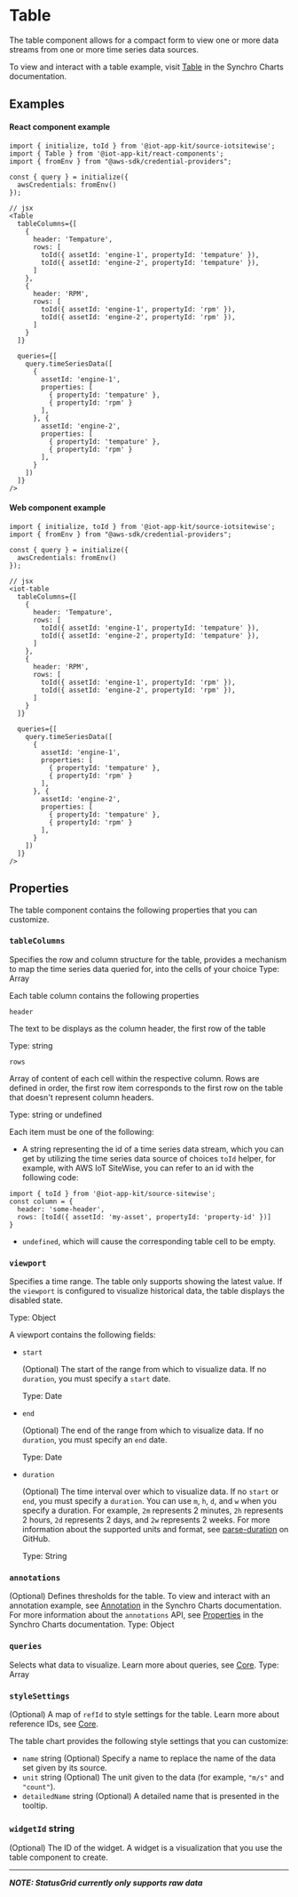 # Table
The table component allows for a compact form to view one or more data streams from one or more time series data sources.

To view and interact with a table example, visit [Table](https://synchrocharts.com/#/Components/Table) in the Synchro Charts documentation. 

## Examples

#### React component example

```
import { initialize, toId } from '@iot-app-kit/source-iotsitewise';
import { Table } from '@iot-app-kit/react-components';
import { fromEnv } from "@aws-sdk/credential-providers";

const { query } = initialize({
  awsCredentials: fromEnv()
});

// jsx
<Table
  tableColumns={[
    {
      header: 'Tempature',
      rows: [
        toId({ assetId: 'engine-1', propertyId: 'tempature' }),
        toId({ assetId: 'engine-2', propertyId: 'tempature' }),
      ]
    },
    {
      header: 'RPM',
      rows: [
        toId({ assetId: 'engine-1', propertyId: 'rpm' }),
        toId({ assetId: 'engine-2', propertyId: 'rpm' }),
      ]
    }
  ]}
  
  queries={[
    query.timeSeriesData([
      { 
        assetId: 'engine-1', 
        properties: [
          { propertyId: 'tempature' },
          { propertyId: 'rpm' }
        ],
      }, { 
        assetId: 'engine-2', 
        properties: [
          { propertyId: 'tempature' },
          { propertyId: 'rpm' }
        ],
      }
    ])
  ]}
/>
```

#### Web component example

```
import { initialize, toId } from '@iot-app-kit/source-iotsitewise';
import { fromEnv } from "@aws-sdk/credential-providers";

const { query } = initialize({
  awsCredentials: fromEnv()
});

// jsx
<iot-table
  tableColumns={[
    {
      header: 'Tempature',
      rows: [
        toId({ assetId: 'engine-1', propertyId: 'tempature' }),
        toId({ assetId: 'engine-2', propertyId: 'tempature' }),
      ]
    },
    {
      header: 'RPM',
      rows: [
        toId({ assetId: 'engine-1', propertyId: 'rpm' }),
        toId({ assetId: 'engine-2', propertyId: 'rpm' }),
      ]
    }
  ]}
  
  queries={[
    query.timeSeriesData([
      { 
        assetId: 'engine-1', 
        properties: [
          { propertyId: 'tempature' },
          { propertyId: 'rpm' }
        ],
      }, { 
        assetId: 'engine-2', 
        properties: [
          { propertyId: 'tempature' },
          { propertyId: 'rpm' }
        ],
      }
    ])
  ]}
/>
```

## Properties

The table component contains the following properties that you can customize. 

### `tableColumns`

Specifies the row and column structure for the table, provides a mechanism to map the time series data queried for, into the cells of your choice
Type: Array

Each table column contains the following properties

`header`

The text to be displays as the column header, the first row of the table

Type: string

`rows`

Array of content of each cell within the respective column. Rows are defined in order, the first row item corresponds to the first row on the table that doesn't represent column headers.


Type: string or undefined

Each item must be one of the following:

* A string representing the id of a time series data stream, which you can get by utilizing the time series data source of choices `toId` helper, for example, with AWS IoT SiteWise, you can refer to an id with the following code:
```
import { toId } from '@iot-app-kit/source-sitewise';
const column = {
  header: 'some-header',
  rows: [toId({ assetId: 'my-asset', propertyId: 'property-id' })]
}
```

* `undefined`, which will cause the corresponding table cell to be empty.

### `viewport` 

Specifies a time range. The table only supports showing the latest value. If the `viewport` is configured to visualize historical data, the table displays the disabled state. 

Type: Object 

A viewport contains the following fields:

- `start`

  (Optional) The start of the range from which to visualize data. If no `duration`, you must specify a `start` date.

  Type: Date

- `end`

  (Optional) The end of the range from which to visualize data. If no `duration`, you must specify an `end` date.

  Type: Date

- `duration`

  (Optional) The time interval over which to visualize data. If no `start` or `end`, you must specify a `duration`. You can use `m`, `h`, `d`, and `w` when you specify a duration. For example, `2m` represents 2 minutes, `2h` represents 2 hours, `2d` represents 2 days, and `2w` represents 2 weeks. For more information about the supported units and format, see [parse-duration](https://github.com/jkroso/parse-duration) on GitHub.

  Type: String


### `annotations` 

(Optional) Defines thresholds for the table. To view and interact with an annotation example, see [Annotation](https://synchrocharts.com/#/Features/Annotation) in the Synchro Charts documentation. For more information about the `annotations` API, see [Properties](https://synchrocharts.com/#/API/Properties) in the Synchro Charts documentation. 
Type: Object

### `queries`

Selects what data to visualize. Learn more about queries, see [Core](https://github.com/awslabs/iot-app-kit/tree/main/docs/Core.md). 
Type: Array 

### `styleSettings`

(Optional) A map of `refId` to style settings for the table. Learn more about reference IDs, see [Core](https://github.com/awslabs/iot-app-kit/tree/main/docs/Core.md). 

The table chart provides the following style settings that you can customize:

* `name` string
    (Optional) Specify a name to replace the name of the data set given by its source.  
* `unit` string
    (Optional) The unit given to the data (for example, `"m/s"` and `"count"`).
* `detailedName` string
    (Optional) A detailed name that is presented in the tooltip.

### `widgetId`  string

(Optional) The ID of the widget. A widget is a visualization that you use the table component to create.  

-----

***NOTE: StatusGrid currently only supports raw data***
